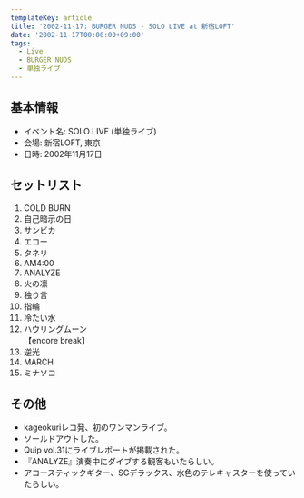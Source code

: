 ```yaml
---
templateKey: article
title: '2002-11-17: BURGER NUDS - SOLO LIVE at 新宿LOFT'
date: '2002-11-17T00:00:00+09:00'
tags:
  - Live
  - BURGER NUDS
  - 単独ライブ
---
```

## 基本情報

* イベント名: SOLO LIVE (単独ライブ)
* 会場: 新宿LOFT, 東京
* 日時: 2002年11月17日

## セットリスト

1. COLD BURN
1. 自己暗示の日
1. サンビカ
1. エコー
1. タネリ
1. AM4:00
1. ANALYZE
1. 火の凛
1. 独り言
1. 指輪
1. 冷たい水
1. ハウリングムーン<br>
  【encore break】
1. 逆光
1. MARCH
1. ミナソコ

## その他

* kageokuriレコ発、初のワンマンライブ。
* ソールドアウトした。
* Quip vol.31にライブレポートが掲載された。
* 『ANALYZE』演奏中にダイブする観客もいたらしい。
* アコースティックギター、SGデラックス、水色のテレキャスターを使っていたらしい。
